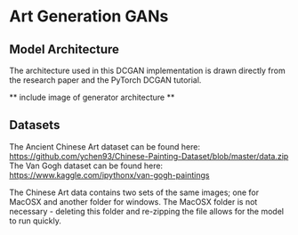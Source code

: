 # Art Generation GANs


## Model Architecture
The architecture used in this DCGAN implementation is drawn directly from the research paper and the PyTorch DCGAN tutorial. 

** include image of generator architecture ** 




## Datasets
The Ancient Chinese Art dataset can be found here: https://github.com/ychen93/Chinese-Painting-Dataset/blob/master/data.zip
The Van Gogh dataset can be found here: https://www.kaggle.com/ipythonx/van-gogh-paintings 

The Chinese Art data contains two sets of the same images; one for MacOSX and another folder for windows. The MacOSX folder is not necessary - deleting this folder and re-zipping the file allows for the model to run quickly.



